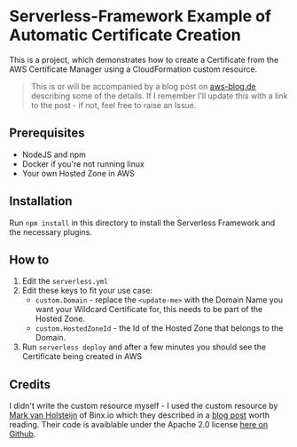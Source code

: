 # Serverless-Framework Example of Automatic Certificate Creation

This is a project, which demonstrates how to create a Certificate from the AWS Certificate Manager using a CloudFormation custom resource.

> This is or will be accompanied by a blog post on [aws-blog.de](aws-blog.de) describing some of the details. If I remember I'll update this with a link to the post - if not, feel free to raise an Issue.

## Prerequisites

- NodeJS and npm
- Docker if you're not running linux
- Your own Hosted Zone in AWS

## Installation

Run `npm install` in this directory to install the Serverless Framework and the necessary plugins.

## How to

1. Edit the `serverless.yml`
2. Edit these keys to fit your use case:
   - `custom.Domain` - replace the `<update-me>` with the Domain Name you want your Wildcard Certificate for, this needs to be part of the Hosted Zone.
   - `custom.HostedZoneId` - the Id of the Hosted Zone that belongs to the Domain.
3. Run `serverless deploy` and after a few minutes you should see the Certificate being created in AWS

## Credits

I didn't write the custom resource myself - I used the custom resource by [Mark van Holsteijn](https://github.com/mvanholsteijn) of Binx.io which they described in a [blog post](https://binx.io/blog/2018/10/05/automated-provisioning-of-acm-certificates-using-route53-in-cloudformation/) worth reading. Their code is avaiblable under the Apache 2.0 license [here on Github](https://github.com/binxio/cfn-certificate-provider).
